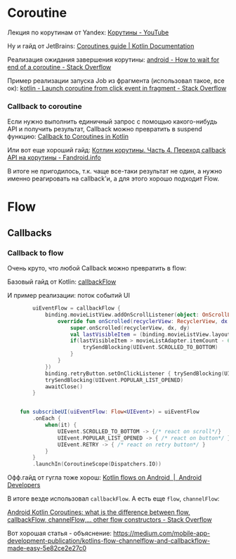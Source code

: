 # Coroutine

Лекция по корутинам от Yandex: [Корутины - YouTube](https://www.youtube.com/watch?v=ITLe4FIrrTg)

Ну и гайд от JetBrains: [Coroutines guide | Kotlin Documentation](https://kotlinlang.org/docs/coroutines-guide.html)

Реализация ожидания завершения корутины: [android - How to wait for end of a coroutine - Stack Overflow](https://stackoverflow.com/questions/59491707/how-to-wait-for-end-of-a-coroutine)

Пример реализации запуска Job из фрагмента (использовал такое, все ок): [kotlin - Launch coroutine from click event in fragment - Stack Overflow](https://stackoverflow.com/questions/59608923/launch-coroutine-from-click-event-in-fragment)



### Callback to coroutine

Если нужно выполнить единичный запрос с помощью какого-нибудь API и получить результат, Callback можно превратить в suspend функцию: [Callback to Coroutines in Kotlin](https://amitshekhar.me/blog/callback-to-coroutines-in-kotlin)

Или вот еще хороший гайд: [Котлин корутины. Часть 4. Переход callback API на корутины - Fandroid.info](https://www.fandroid.info/converting-existing-callback-apis-with-coroutines/)

В итоге не пригодилось, т.к. чаще все-таки результат не один, а нужно именно реагировать на callback'и, а для этого хорошо подходит Flow.

# Flow

## Callbacks

### Callback to flow

Очень круто, что любой Callback можно превратить в flow:

Базовый гайд от Kotlin: [callbackFlow](https://kotlinlang.org/api/kotlinx.coroutines/kotlinx-coroutines-core/kotlinx.coroutines.flow/callback-flow.html)

И пример реализации: поток событий UI

```kotlin
        uiEventFlow = callbackFlow {
            binding.movieListView.addOnScrollListener(object: OnScrollListener(){
                override fun onScrolled(recyclerView: RecyclerView, dx: Int, dy: Int) {
                    super.onScrolled(recyclerView, dx, dy)
                    val lastVisibleItem = (binding.movieListView.layoutManager as LinearLayoutManager).findLastVisibleItemPosition()
                    if(lastVisibleItem > movieListAdapter.itemCount - 6) {
                        trySendBlocking(UIEvent.SCROLLED_TO_BOTTOM)
                    }
                }
            })
            binding.retryButton.setOnClickListener { trySendBlocking(UIEvent.RETRY) }
            trySendBlocking(UIEvent.POPULAR_LIST_OPENED)
            awaitClose()
        }


    fun subscribeUI(uiEventFlow: Flow<UIEvent>) = uiEventFlow
        .onEach {
            when(it) {
                UIEvent.SCROLLED_TO_BOTTOM -> {/* react on scroll*/}
                UIEvent.POPULAR_LIST_OPENED -> { /* react on button*/ }
                UIEvent.RETRY -> { /* react on retry button*/ }
            }
        }
        .launchIn(CoroutineScope(Dispatchers.IO))
```

Офф.гайд от гугла тоже хорош: [Kotlin flows on Android &nbsp;|&nbsp; Android Developers](https://developer.android.com/kotlin/flow)

В итоге везде использовал `callbackFlow`. А есть еще `flow`, `channelFlow`:

[Android Kotlin Coroutines: what is the difference between flow, callbackFlow, channelFlow,... other flow constructors - Stack Overflow](https://stackoverflow.com/questions/61865744/android-kotlin-coroutines-what-is-the-difference-between-flow-callbackflow-ch)

Вот хорошая статья - объяснение: https://medium.com/mobile-app-development-publication/kotlins-flow-channelflow-and-callbackflow-made-easy-5e82ce2e27c0



# 

